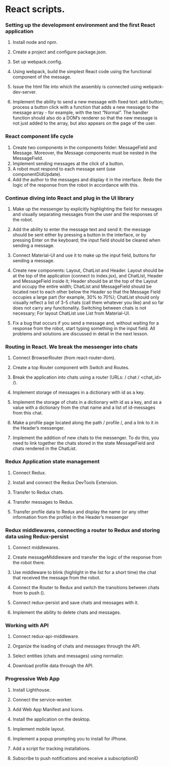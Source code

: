 # React scripts.

### Setting up the development environment and the first React application

<p>

1. Install node and npm.
2. Create a project and configure package.json.
3. Set up webpack.config.
4. Using webpack, build the simplest React code using the functional component of the message.
5. Issue the html file into which the assembly is connected using webpack-dev-server.
6. Implement the ability to send a new message with fixed text: add button; process a button click with a function that adds a new message to the message array - for example, with the text “Normal”. The handler function should also do a DOM’s renderer so that the new message is not just added to the array, but also appears on the page of the user.

    </p>

### React component life cycle

   <p>

1. Create two components in the components folder: MessageField and Message. Moreover, the Message components must be nested in the MessageField.
2. Implement sending messages at the click of a button.
3. A robot must respond to each message sent (use componentDidUpdate).
4. Add the author to the messages and display it in the interface. Redo the logic of the response from the robot in accordance with this.
    </p>

### Continue diving into React and plug in the UI library

   <p>

1. Make up the messenger by explicitly highlighting the field for messages and visually separating messages from the user and the responses of the robot.
2. Add the ability to enter the message text and send it:
   the message should be sent either by pressing a button in the interface, or by pressing Enter on the keyboard;
   the input field should be cleared when sending a message.

3. Connect Material-UI and use it to make up the input field, buttons for sending a message.
4. Create new components: Layout, ChatList and Header.
   Layout should be at the top of the application (connect to index.jsx), and ChatList, Header and MessageField inside it; Header should be at the top of the Layout and occupy the entire width; ChatList and MessageField should be located next to each other below the Header so that the Message Field occupies a large part (for example, 30% to 70%); ChatList should only visually reflect a list of 3-5 chats (call them whatever you like) and so far does not carry any functionality. Switching between chats is not necessary; For layout ChatList use List from Material-UI.
5. Fix a bug that occurs if you send a message and, without waiting for a response from the robot, start typing something in the input field. All problems and solutions are discussed in detail in the next lesson.

    </p>

### Routing in React. We break the messenger into chats

   <p>

1. Connect BrowserRouter (from react-router-dom).
2. Create a top Router component with Switch and Routes.
3. Break the application into chats using a router (URLs: / chat / <chat_id> /).
4. Implement storage of messages in a dictionary with id as a key.
5. Implement the storage of chats in a dictionary with id as a key, and as a value with a dictionary from the chat name and a list of id-messages from this chat.
6. Make a profile page located along the path / profile /, and a link to it in the Header’s messenger.
7. Implement the addition of new chats to the messenger. To do this, you need to link together the chats stored in the state MessageField and chats rendered in the ChatList.

    </p>

### Redux Application state management

   <p>

1. Connect Redux.
2. Install and connect the Redux DevTools Extension.
3. Transfer to Redux chats.
4. Transfer messages to Redux.
5. Transfer profile data to Redux and display the name (or any other information from the profile) in the Header’s messenger

    </p>

### Redux middlewares, connecting a router to Redux and storing data using Redux-persist

   <p>

1. Connect middlewares.
2. Create messageMiddleware and transfer the logic of the response from the robot there.
3. Use middleware to blink (highlight in the list for a short time) the chat that received the message from the robot.
4. Connect the Router to Redux and switch the transitions between chats from <Link> to push ().
5. Connect redux-persist and save chats and messages with it.
6. Implement the ability to delete chats and messages.

    </p>

### Working with API

   <p>

1. Connect redux-api-middleware.
2. Organize the loading of chats and messages through the API.
3. Select entities (chats and messages) using normalizr.
4. Download profile data through the API.

    </p>

### Progressive Web App

   <p>

1. Install Lighthouse.
2. Connect the service-worker.
3. Add Web App Manifest and Icons.
4. Install the application on the desktop.
5. Implement mobile layout.
6. Implement a popup prompting you to install for iPhone.
7. Add a script for tracking installations.
8. Subscribe to push notifications and receive a subscriptionID

    </p>
